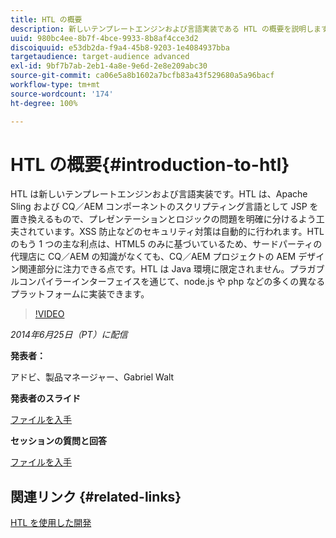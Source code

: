 ```yaml
---
title: HTL の概要
description: 新しいテンプレートエンジンおよび言語実装である HTL の概要を説明します。HTL は、Apache Sling および CQ／AEM コンポーネントのスクリプティング言語として JSP を置き換えるもので、プレゼンテーションとロジックの問題を明確に分けるよう工夫されています。
uuid: 980bc4ee-8b7f-4bce-9933-8b8af4cce3d2
discoiquuid: e53db2da-f9a4-45b8-9203-1e4084937bba
targetaudience: target-audience advanced
exl-id: 9bf7b7ab-2eb1-4a8e-9e6d-2e8e209abc30
source-git-commit: ca06e5a8b1602a7bcfb83a43f529680a5a96bacf
workflow-type: tm+mt
source-wordcount: '174'
ht-degree: 100%

---
```


# HTL の概要{#introduction-to-htl}

HTL は新しいテンプレートエンジンおよび言語実装です。HTL は、Apache Sling および CQ／AEM コンポーネントのスクリプティング言語として JSP を置き換えるもので、プレゼンテーションとロジックの問題を明確に分けるよう工夫されています。XSS 防止などのセキュリティ対策は自動的に行われます。HTL のもう 1 つの主な利点は、HTML5 のみに基づいているため、サードパーティの代理店に CQ／AEM の知識がなくても、CQ／AEM プロジェクトの AEM デザイン関連部分に注力できる点です。HTL は Java 環境に限定されません。プラガブルコンパイラーインターフェイスを通じて、node.js や php などの多くの異なるプラットフォームに実装できます。

>[!VIDEO](https://video.tv.adobe.com/v/19504/?quality=9)

*2014年6月25日（PT）に配信*

**発表者：**

アドビ、製品マネージャー、Gabriel Walt

**発表者のスライド**

[ファイルを入手](assets/sightly-component-development.pdf)

**セッションの質問と回答**

[ファイルを入手](assets/introduction-to-sightly-q-as.pdf)

## 関連リンク {#related-links}

[HTL を使用した開発](https://docs.adobe.com/docs/en/htl/overview.html?wcmmode=disabled)

<!--
[Get back to the Overview](https://helpx.adobe.com/experience-manager/kt/eseminars/gems/aem-index.html)
-->
